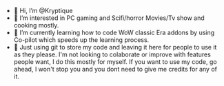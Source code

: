- 👋 Hi, I’m @Kryptique
- 👀 I’m interested in PC gaming and Scifi/horror Movies/Tv show and cooking mostly.
- 🌱 I’m currently learning how to code WoW classic Era addons by using Co-pilot which speeds up the learning process.
- 💞️ Just using git to store my code and leaving it here for people to use it as they please. I'm not looking to colaborate or improve with features people want, I do this mostly for myself.  If you want to use my code, go ahead, I won't stop you and you dont need to give me credits for any of it.

<!---
Kryptique/Kryptique is a ✨ special ✨ repository because its `README.md` (this file) appears on your GitHub profile.
You can click the Preview link to take a look at your changes.
--->
